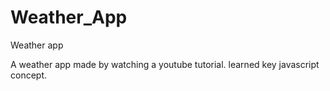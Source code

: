 # Weather_App
Weather app


A weather app made by watching a youtube tutorial. learned key javascript concept.
